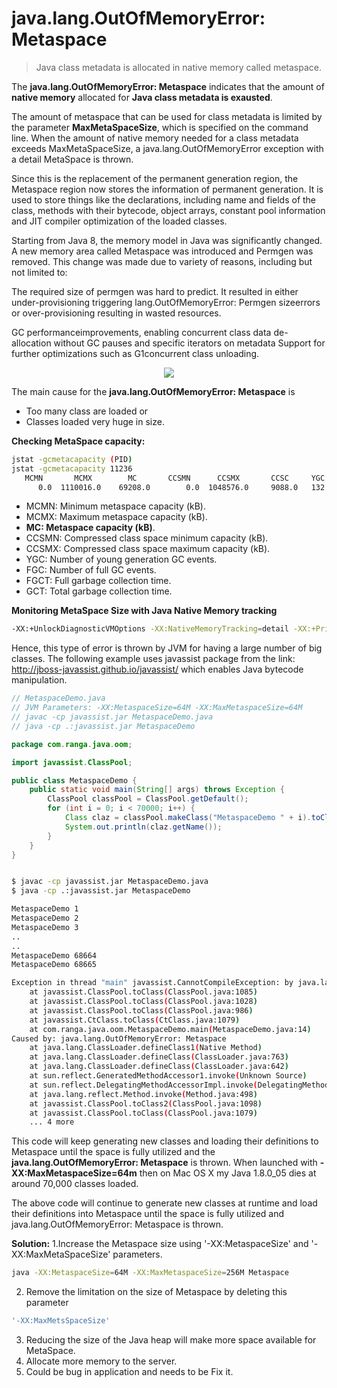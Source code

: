 # java.lang.OutOfMemoryError: Metaspace

> Java class metadata is allocated in native memory called metaspace.
> 
The **java.lang.OutOfMemoryError: Metaspace** indicates that the amount of **native memory** allocated for **Java class metadata is exausted**.

The amount of metaspace that can be used for class metadata is limited by the parameter **MaxMetaSpaceSize**, which is specified on the command line. When the amount of native memory needed for a class metadata exceeds MaxMetaSpaceSize, a java.lang.OutOfMemoryError exception with a detail MetaSpace is thrown.

Since this is the replacement of the permanent generation region, the Metaspace region now stores the information of permanent generation. It is used to store things like the declarations, including name and fields of the class, methods with their bytecode, object arrays, constant pool information and JIT compiler optimization of the loaded classes.

Starting from Java 8, the memory model in Java was significantly changed. A new memory area called Metaspace was introduced and Permgen was removed. This change was made due to variety of reasons, including but not limited to:

The required size of permgen was hard to predict. It resulted in either under-provisioning triggering lang.OutOfMemoryError: Permgen sizeerrors or over-provisioning resulting in wasted resources.

GC performanceimprovements, enabling concurrent class data de-allocation without GC pauses and specific iterators on metadata
Support for further optimizations such as G1concurrent class unloading.

<p align='center'>
  <img src='https://github.com/rangareddy/ranga-java-oom/blob/main/images/OOM_MetaSpace.jpeg'>
</p>

The main cause for the **java.lang.OutOfMemoryError: Metaspace** is
* Too many class are loaded or
* Classes loaded very huge in size.

**Checking MetaSpace capacity:**
```sh
jstat -gcmetacapacity (PID)  
jstat -gcmetacapacity 11236
   MCMN       MCMX        MC       CCSMN      CCSMX       CCSC     YGC   FGC    FGCT     GCT
      0.0  1110016.0    69208.0        0.0  1048576.0     9088.0   132     4    0.564    2.373
```
* MCMN: Minimum metaspace capacity (kB).
* MCMX: Maximum metaspace capacity (kB).
* **MC: Metaspace capacity (kB)**.
* CCSMN: Compressed class space minimum capacity (kB).
* CCSMX: Compressed class space maximum capacity (kB).
* YGC: Number of young generation GC events.
* FGC: Number of full GC events.
* FGCT: Full garbage collection time.
* GCT: Total garbage collection time.

**Monitoring MetaSpace Size with Java Native Memory tracking**
```sh
-XX:+UnlockDiagnosticVMOptions -XX:NativeMemoryTracking=detail -XX:+PrintNMTStatistics
```

Hence, this type of error is thrown by JVM for having a large number of big classes. The following example uses javassist package from the link: http://jboss-javassist.github.io/javassist/ which enables Java bytecode manipulation.

```java
// MetaspaceDemo.java
// JVM Parameters: -XX:MetaspaceSize=64M -XX:MaxMetaspaceSize=64M
// javac -cp javassist.jar MetaspaceDemo.java
// java -cp .:javassist.jar MetaspaceDemo

package com.ranga.java.oom;

import javassist.ClassPool;

public class MetaspaceDemo {
    public static void main(String[] args) throws Exception {
        ClassPool classPool = ClassPool.getDefault();
        for (int i = 0; i < 70000; i++) {
            Class claz = classPool.makeClass("MetaspaceDemo " + i).toClass();
            System.out.println(claz.getName());
        }
    }
}
```

```sh

$ javac -cp javassist.jar MetaspaceDemo.java
$ java -cp .:javassist.jar MetaspaceDemo

MetaspaceDemo 1
MetaspaceDemo 2
MetaspaceDemo 3
..
..
MetaspaceDemo 68664
MetaspaceDemo 68665

Exception in thread "main" javassist.CannotCompileException: by java.lang.OutOfMemoryError: Metaspace
	at javassist.ClassPool.toClass(ClassPool.java:1085)
	at javassist.ClassPool.toClass(ClassPool.java:1028)
	at javassist.ClassPool.toClass(ClassPool.java:986)
	at javassist.CtClass.toClass(CtClass.java:1079)
	at com.ranga.java.oom.MetaspaceDemo.main(MetaspaceDemo.java:14)
Caused by: java.lang.OutOfMemoryError: Metaspace
	at java.lang.ClassLoader.defineClass1(Native Method)
	at java.lang.ClassLoader.defineClass(ClassLoader.java:763)
	at java.lang.ClassLoader.defineClass(ClassLoader.java:642)
	at sun.reflect.GeneratedMethodAccessor1.invoke(Unknown Source)
	at sun.reflect.DelegatingMethodAccessorImpl.invoke(DelegatingMethodAccessorImpl.java:43)
	at java.lang.reflect.Method.invoke(Method.java:498)
	at javassist.ClassPool.toClass2(ClassPool.java:1098)
	at javassist.ClassPool.toClass(ClassPool.java:1079)
	... 4 more
```

This code will keep generating new classes and loading their definitions to Metaspace until the space is fully utilized and the **java.lang.OutOfMemoryError: Metaspace** is thrown. When launched with **-XX:MaxMetaspaceSize=64m** then on Mac OS X my Java 1.8.0_05 dies at around 70,000 classes loaded.

The above code will continue to generate new classes at runtime and load their definitions into Metaspace until the space is fully utilized and java.lang.OutOfMemoryError: Metaspace is thrown.

**Solution:**
1.Increase the Metaspace size using '-XX:MetaspaceSize' and '-XX:MaxMetaSpaceSize' parameters.
```sh
java -XX:MetaspaceSize=64M -XX:MaxMetaspaceSize=256M Metaspace
```
2. Remove the limitation on the size of Metaspace by deleting this parameter
```sh
'-XX:MaxMetsSpaceSize'
```
3. Reducing the size of the Java heap will make more space available for MetaSpace.
4. Allocate more memory to the server.
5. Could be bug in application and needs to be Fix it.
